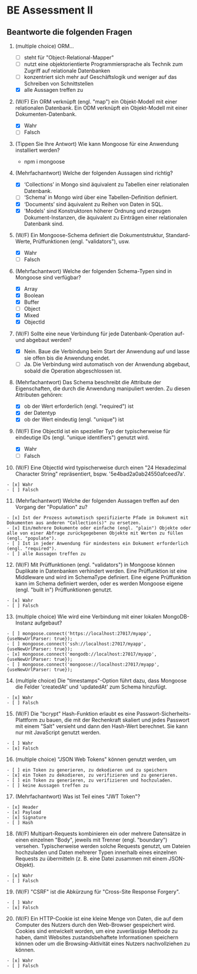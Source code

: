 # BE Assessment II


## Beantworte die folgenden Fragen

1.  (multiple choice) ORM...

    - [ ] steht für "Object-Relational-Mapper"
    - [ ] nutzt eine objektorientierte Programmiersprache als Technik zum Zugriff auf relationale Datenbanken
    - [ ] konzentriert sich mehr auf Geschäftslogik und weniger auf das Schreiben von Schnittstellen
    - [x] alle Aussagen treffen zu

2.  (W/F) Ein ORM verknüpft (engl. "map") ein Objekt-Modell mit einer relationalen Datenbank. Ein ODM verknüpft ein Objekt-Modell mit einer Dokumenten-Datenbank.

    - [x] Wahr
    - [ ] Falsch

3.  (Tippen Sie Ihre Antwort) Wie kann Mongoose für eine Anwendung installiert werden?

    - npm i mongoose

4.  (Mehrfachantwort) Welche der folgenden Aussagen sind richtig?

    - [x] ‘Collections’ in Mongo sind äquivalent zu Tabellen einer relationalen Datenbank.
    - [ ] ‘Schema’ in Mongo wird über eine Tabellen-Definition definiert.
    - [x] ‘Documents’ sind äquivalent zu Reihen von Daten in SQL.
    - [x] 'Models' sind Konstruktoren höherer Ordnung und erzeugen Dokument-Instanzen, die äquivalent zu Einträgen einer relationalen Datenbank sind.

5.  (W/F) Ein Mongoose-Schema definiert die Dokumentstruktur, Standard-Werte, Prüffunktionen (engl. "validators"), usw.

    - [x] Wahr
    - [ ] Falsch

6.  (Mehrfachantwort) Welche der folgenden Schema-Typen sind in Mongoose sind verfügbar?

    - [x] Array
    - [x] Boolean
    - [x] Buffer
    - [ ] Object
    - [x] Mixed
    - [x] ObjectId

7.  (W/F) Sollte eine neue Verbindung für jede Datenbank-Operation auf- und abgebaut werden?

    - [x] Nein. Baue die Verbindung beim Start der Anwendung auf und lasse sie offen bis die Anwendung endet.
    - [ ] Ja. Die Verbindung wird automatisch von der Anwendung abgebaut, sobald die Operation abgeschlossen ist.

8.  (Mehrfachantwort) Das Schema beschreibt die Attribute der Eigenschaften, die durch die Anwendung manipuliert werden. Zu diesen Attributen gehören:

    - [x] ob der Wert erforderlich (engl. "required") ist
    - [x] der Datentyp
    - [x] ob der Wert eindeutig (engl. "unique") ist

9.  (W/F) Eine ObjectId ist ein spezieller Typ der typischerweise für eindeutige IDs (engl. "unique identifiers") genutzt wird.

    - [x] Wahr
    - [ ] Falsch

10.  (W/F) Eine ObjectId wird typischerweise durch einen "24 Hexadezimal Character String" repräsentiert, bspw. '5e4bad2a0ab24550afceed7a'.

    - [x] Wahr
    - [ ] Falsch

11.  (Mehrfachantwort) Welche der folgenden Aussagen treffen auf den Vorgang der "Population" zu?

    - [x] Ist der Prozess automatisch spezifizierte Pfade im Dokument mit Dokumenten aus anderen "Collection(s)" zu ersetzen.
    - [x] Ein/mehrere Dokumente oder einfache (engl. "plain") Objekte oder alle von einer Abfrage zurückgegebenen Objekte mit Werten zu füllen (engl. "populate").
    - [ ] Ist in jeder Anwendung für mindestens ein Dokument erforderlich (engl. "required").
    - [ ] alle Aussagen treffen zu

12.  (W/F) Mit Prüffunktionen (engl. "validators") in Mongoose können Duplikate in Datenbanken verhindert werden. Eine Prüffunktion ist eine Middleware und wird im SchemaType definiert. Eine eigene Prüffunktion kann im Schema definiert werden, oder es werden Mongoose eigene (engl. "built in") Prüffunktionen genutzt.

    - [x] Wahr
    - [ ] Falsch

13.  (multiple choice) Wie wird eine Verbindung mit einer lokalen MongoDB-Instanz aufgebaut?

    - [ ] mongoose.connect('https://localhost:27017/myapp', {useNewUrlParser: true});
    - [ ] mongoose.connect('ssh://localhost:27017/myapp', {useNewUrlParser: true});
    - [x] mongoose.connect('mongodb://localhost:27017/myapp', {useNewUrlParser: true});
    - [ ] mongoose.connect('mongoose://localhost:27017/myapp', {useNewUrlParser: true});

14.  (multiple choice) Die "timestamps"-Option führt dazu, dass Mongoose die Felder 'createdAt' und 'updatedAt' zum Schema hinzufügt.

    - [x] Wahr
    - [ ] Falsch

15.  (W/F) Die "bcrypt" Hash-Funktion erlaubt es eine Passwort-Sicherheits-Plattform zu bauen, die mit der Rechenkraft skaliert und jedes Passwort mit einem "Salt" versieht und dann den Hash-Wert berechnet. Sie kann nur mit JavaScript genutzt werden.

    - [ ] Wahr
    - [x] Falsch

16.  (multiple choice) "JSON Web Tokens" können genutzt werden, um

    - [ ] ein Token zu generieren, zu dekodieren und zu speichern
    - [x] ein Token zu dekodieren, zu verifizieren und zu generieren.
    - [ ] ein Token zu generieren, zu verifizieren und hochzuladen.
    - [ ] keine Aussagen treffen zu

17.  (Mehrfachantwort) Was ist Teil eines "JWT Token"?

    - [x] Header
    - [x] Payload
    - [x] Signature
    - [ ] Hash

18.  (W/F) Multipart-Requests kombinieren ein oder mehrere Datensätze in einen einzelnen "Body", jeweils mit Trenner (engl. "boundary") versehen. Typischerweise werden solche Requests genutzt, um Dateien hochzuladen und Daten mehrerer Typen innerhalb eines einzelnen Requests zu übermitteln (z. B. eine Datei zusammen mit einem JSON-Objekt).

    - [x] Wahr
    - [ ] Falsch

19.  (W/F) "CSRF" ist die Abkürzung für "Cross-Site Response Forgery".

    - [ ] Wahr
    - [x] Falsch

20.  (W/F) Ein HTTP-Cookie ist eine kleine Menge von Daten, die auf dem Computer des Nutzers durch den Web-Browser gespeichert wird. Cookies sind entwickelt worden, um eine zuverlässige Methode zu haben, damit Websites zustandsbehaftete Informationen speichern können oder um die Browsing-Aktivität eines Nutzers nachvollziehen zu können.

    - [x] Wahr
    - [ ] Falsch
